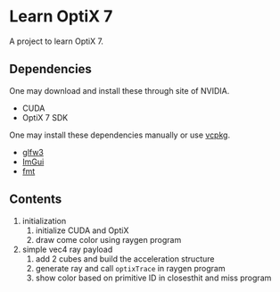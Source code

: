 # Learn OptiX 7

A project to learn OptiX 7.

## Dependencies

One may download and install these through site of NVIDIA.

* CUDA
* OptiX 7 SDK

One may install these dependencies manually or use [vcpkg](https://github.com/microsoft/vcpkg).

* [glfw3](https://github.com/glfw/glfw)
* [ImGui](https://github.com/ocornut/imgui)
* [fmt](https://github.com/fmtlib/fmt)

## Contents

1. initialization
   1. initialize CUDA and OptiX
   2. draw come color using raygen program
2. simple vec4 ray payload
   1. add 2 cubes and build the acceleration structure
   2. generate ray and call `optixTrace` in raygen program
   3. show color based on primitive ID in closesthit and miss program